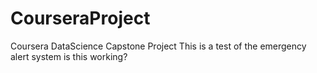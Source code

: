 # CourseraProject
Coursera DataScience Capstone Project 
This is a test of the emergency alert system  is this working?
